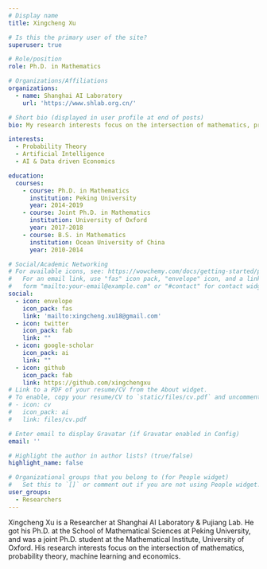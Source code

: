 ```yaml
---
# Display name
title: Xingcheng Xu

# Is this the primary user of the site?
superuser: true

# Role/position
role: Ph.D. in Mathematics

# Organizations/Affiliations
organizations:
  - name: Shanghai AI Laboratory
    url: 'https://www.shlab.org.cn/'

# Short bio (displayed in user profile at end of posts)
bio: My research interests focus on the intersection of mathematics, probability theory, machine learning and economics.

interests:
  - Probability Theory
  - Artificial Intelligence
  - AI & Data driven Economics

education:
  courses:
    - course: Ph.D. in Mathematics
      institution: Peking University
      year: 2014-2019
    - course: Joint Ph.D. in Mathematics
      institution: University of Oxford
      year: 2017-2018
    - course: B.S. in Mathematics
      institution: Ocean University of China
      year: 2010-2014

# Social/Academic Networking
# For available icons, see: https://wowchemy.com/docs/getting-started/page-builder/#icons
#   For an email link, use "fas" icon pack, "envelope" icon, and a link in the
#   form "mailto:your-email@example.com" or "#contact" for contact widget.
social:
  - icon: envelope
    icon_pack: fas
    link: 'mailto:xingcheng.xu18@gmail.com'
  - icon: twitter
    icon_pack: fab
    link: ""
  - icon: google-scholar
    icon_pack: ai
    link: ""
  - icon: github
    icon_pack: fab
    link: https://github.com/xingchengxu
# Link to a PDF of your resume/CV from the About widget.
# To enable, copy your resume/CV to `static/files/cv.pdf` and uncomment the lines below.
# - icon: cv
#   icon_pack: ai
#   link: files/cv.pdf

# Enter email to display Gravatar (if Gravatar enabled in Config)
email: ''

# Highlight the author in author lists? (true/false)
highlight_name: false

# Organizational groups that you belong to (for People widget)
#   Set this to `[]` or comment out if you are not using People widget.
user_groups:
  - Researchers
---
```


Xingcheng Xu is a Researcher at Shanghai AI Laboratory & Pujiang Lab. He got his Ph.D. at the School of Mathematical Sciences at Peking University, and was a joint Ph.D. student at the Mathematical Institute, University of Oxford. His research interests focus on the intersection of mathematics, probability theory, machine learning and economics.

